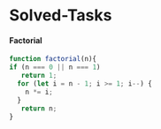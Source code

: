 # Solved-Tasks
####  Factorial
````javascript
function factorial(n){
if (n === 0 || n === 1)
   return 1;
  for (let i = n - 1; i >= 1; i--) {
    n *= i;
  }
   return n;
}
````